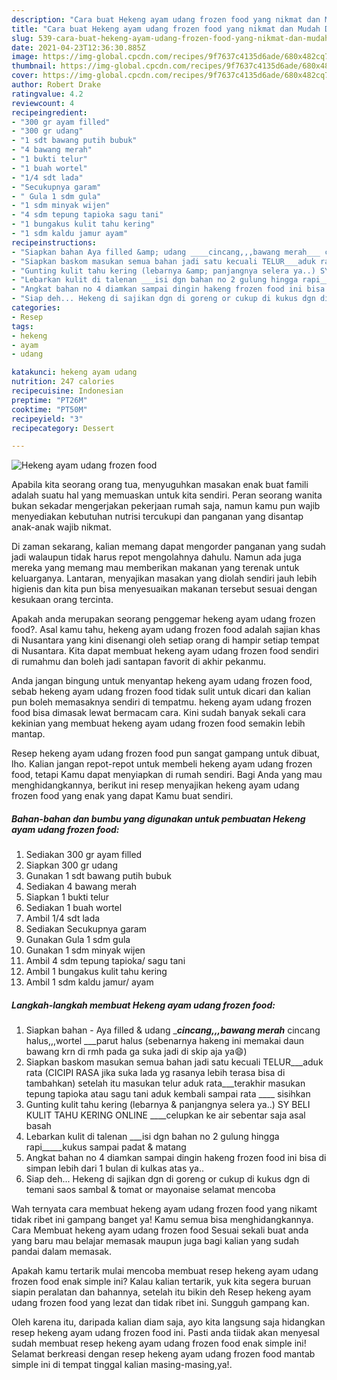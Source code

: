 ```yaml
---
description: "Cara buat Hekeng ayam udang frozen food yang nikmat dan Mudah Dibuat"
title: "Cara buat Hekeng ayam udang frozen food yang nikmat dan Mudah Dibuat"
slug: 539-cara-buat-hekeng-ayam-udang-frozen-food-yang-nikmat-dan-mudah-dibuat
date: 2021-04-23T12:36:30.885Z
image: https://img-global.cpcdn.com/recipes/9f7637c4135d6ade/680x482cq70/hekeng-ayam-udang-frozen-food-foto-resep-utama.jpg
thumbnail: https://img-global.cpcdn.com/recipes/9f7637c4135d6ade/680x482cq70/hekeng-ayam-udang-frozen-food-foto-resep-utama.jpg
cover: https://img-global.cpcdn.com/recipes/9f7637c4135d6ade/680x482cq70/hekeng-ayam-udang-frozen-food-foto-resep-utama.jpg
author: Robert Drake
ratingvalue: 4.2
reviewcount: 4
recipeingredient:
- "300 gr ayam filled"
- "300 gr udang"
- "1 sdt bawang putih bubuk"
- "4 bawang merah"
- "1 bukti telur"
- "1 buah wortel"
- "1/4 sdt lada"
- "Secukupnya garam"
- " Gula 1 sdm gula"
- "1 sdm minyak wijen"
- "4 sdm tepung tapioka sagu tani"
- "1 bungakus kulit tahu kering"
- "1 sdm kaldu jamur ayam"
recipeinstructions:
- "Siapkan bahan Aya filled &amp; udang ____cincang,,,bawang merah___ cincang halus,,,wortel ___parut halus (sebenarnya hakeng ini memakai daun bawang krn di rmh pada ga suka jadi di skip aja ya😄)"
- "Siapkan baskom masukan semua bahan jadi satu kecuali TELUR___aduk rata (CICIPI RASA jika suka lada yg rasanya lebih terasa bisa di tambahkan) setelah itu masukan telur aduk rata___terakhir masukan tepung tapioka atau sagu tani aduk kembali sampai rata ____ sisihkan"
- "Gunting kulit tahu kering (lebarnya &amp; panjangnya selera ya..) SY BELI KULIT TAHU KERING ONLINE ____celupkan ke air sebentar saja asal basah"
- "Lebarkan kulit di talenan ___isi dgn bahan no 2 gulung hingga rapi_____kukus sampai padat &amp; matang"
- "Angkat bahan no 4 diamkan sampai dingin hakeng frozen food ini bisa di simpan lebih dari 1 bulan di kulkas atas ya.."
- "Siap deh... Hekeng di sajikan dgn di goreng or cukup di kukus dgn di temani saos sambal &amp; tomat or mayonaise selamat mencoba"
categories:
- Resep
tags:
- hekeng
- ayam
- udang

katakunci: hekeng ayam udang 
nutrition: 247 calories
recipecuisine: Indonesian
preptime: "PT26M"
cooktime: "PT50M"
recipeyield: "3"
recipecategory: Dessert

---
```



![Hekeng ayam udang frozen food](https://img-global.cpcdn.com/recipes/9f7637c4135d6ade/680x482cq70/hekeng-ayam-udang-frozen-food-foto-resep-utama.jpg)

Apabila kita seorang orang tua, menyuguhkan masakan enak buat famili adalah suatu hal yang memuaskan untuk kita sendiri. Peran seorang  wanita bukan sekadar mengerjakan pekerjaan rumah saja, namun kamu pun wajib menyediakan kebutuhan nutrisi tercukupi dan panganan yang disantap anak-anak wajib nikmat.

Di zaman  sekarang, kalian memang dapat mengorder panganan yang sudah jadi walaupun tidak harus repot mengolahnya dahulu. Namun ada juga mereka yang memang mau memberikan makanan yang terenak untuk keluarganya. Lantaran, menyajikan masakan yang diolah sendiri jauh lebih higienis dan kita pun bisa menyesuaikan makanan tersebut sesuai dengan kesukaan orang tercinta. 



Apakah anda merupakan seorang penggemar hekeng ayam udang frozen food?. Asal kamu tahu, hekeng ayam udang frozen food adalah sajian khas di Nusantara yang kini disenangi oleh setiap orang di hampir setiap tempat di Nusantara. Kita dapat membuat hekeng ayam udang frozen food sendiri di rumahmu dan boleh jadi santapan favorit di akhir pekanmu.

Anda jangan bingung untuk menyantap hekeng ayam udang frozen food, sebab hekeng ayam udang frozen food tidak sulit untuk dicari dan kalian pun boleh memasaknya sendiri di tempatmu. hekeng ayam udang frozen food bisa dimasak lewat bermacam cara. Kini sudah banyak sekali cara kekinian yang membuat hekeng ayam udang frozen food semakin lebih mantap.

Resep hekeng ayam udang frozen food pun sangat gampang untuk dibuat, lho. Kalian jangan repot-repot untuk membeli hekeng ayam udang frozen food, tetapi Kamu dapat menyiapkan di rumah sendiri. Bagi Anda yang mau menghidangkannya, berikut ini resep menyajikan hekeng ayam udang frozen food yang enak yang dapat Kamu buat sendiri.

<!--inarticleads1-->

##### Bahan-bahan dan bumbu yang digunakan untuk pembuatan Hekeng ayam udang frozen food:

1. Sediakan 300 gr ayam filled
1. Siapkan 300 gr udang
1. Gunakan 1 sdt bawang putih bubuk
1. Sediakan 4 bawang merah
1. Siapkan 1 bukti telur
1. Sediakan 1 buah wortel
1. Ambil 1/4 sdt lada
1. Sediakan Secukupnya garam
1. Gunakan  Gula 1 sdm gula
1. Gunakan 1 sdm minyak wijen
1. Ambil 4 sdm tepung tapioka/ sagu tani
1. Ambil 1 bungakus kulit tahu kering
1. Ambil 1 sdm kaldu jamur/ ayam




<!--inarticleads2-->

##### Langkah-langkah membuat Hekeng ayam udang frozen food:

1. Siapkan bahan - Aya filled &amp; udang ____cincang,,,bawang merah___ cincang halus,,,wortel ___parut halus (sebenarnya hakeng ini memakai daun bawang krn di rmh pada ga suka jadi di skip aja ya😄)
1. Siapkan baskom masukan semua bahan jadi satu kecuali TELUR___aduk rata (CICIPI RASA jika suka lada yg rasanya lebih terasa bisa di tambahkan) setelah itu masukan telur aduk rata___terakhir masukan tepung tapioka atau sagu tani aduk kembali sampai rata ____ sisihkan
1. Gunting kulit tahu kering (lebarnya &amp; panjangnya selera ya..) SY BELI KULIT TAHU KERING ONLINE ____celupkan ke air sebentar saja asal basah
1. Lebarkan kulit di talenan ___isi dgn bahan no 2 gulung hingga rapi_____kukus sampai padat &amp; matang
1. Angkat bahan no 4 diamkan sampai dingin hakeng frozen food ini bisa di simpan lebih dari 1 bulan di kulkas atas ya..
1. Siap deh... Hekeng di sajikan dgn di goreng or cukup di kukus dgn di temani saos sambal &amp; tomat or mayonaise selamat mencoba




Wah ternyata cara membuat hekeng ayam udang frozen food yang nikamt tidak ribet ini gampang banget ya! Kamu semua bisa menghidangkannya. Cara Membuat hekeng ayam udang frozen food Sesuai sekali buat anda yang baru mau belajar memasak maupun juga bagi kalian yang sudah pandai dalam memasak.

Apakah kamu tertarik mulai mencoba membuat resep hekeng ayam udang frozen food enak simple ini? Kalau kalian tertarik, yuk kita segera buruan siapin peralatan dan bahannya, setelah itu bikin deh Resep hekeng ayam udang frozen food yang lezat dan tidak ribet ini. Sungguh gampang kan. 

Oleh karena itu, daripada kalian diam saja, ayo kita langsung saja hidangkan resep hekeng ayam udang frozen food ini. Pasti anda tiidak akan menyesal sudah membuat resep hekeng ayam udang frozen food enak simple ini! Selamat berkreasi dengan resep hekeng ayam udang frozen food mantab simple ini di tempat tinggal kalian masing-masing,ya!.

